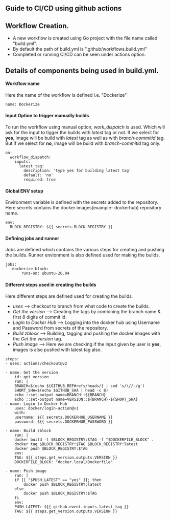 

## Guide to CI/CD using github actions
  <!-- Details of CI/CD setup using github -->
## Workflow Creation.
 - A new workflow is created using Go project with the file name called "build.yml".
 - By default the path of build.yml is ".github/workflows.build.yml"
 - Completed or running CI/CD can be seen under actions option.


## Details of components being used in build.yml.
#### Workflow name
Here the name of the workflow is defined i.e. "Dockerize"
```
name: Dockerize
```

#### Input Option to trigger manually builds
To run the workflow using manual option, *work_dispatch* is used. Which will ask for the input to tigger the builds with *latest* tag or not. If we select for **yes**, image will be build with *latest* tag as well as with *branch-commitid* tag. But if we select for **no**, image will be build with *branch-commitid* tag only.

```
on:
  workflow_dispatch:
    inputs:
      latest_tag:
        description: 'type yes for building latest tag'
        default: 'no'
        required: true
```

#### Global ENV setup
Environment variable is defined with the secrets added to the repository. Here secrets contains the docker images(example- dockerhub) repository name.
```
env:
  BLOCK_REGISTRY: ${{ secrets.BLOCK_REGISTRY }}
```

#### Defining jobs and runner
Jobs are defined which contains the various steps for creating and pushing the builds. Runner envionment is also defined used for making the builds.
```
jobs:
   dockerize_block:
       runs-on: ubuntu-20.04
```

#### Different steps used in creating the builds
Here different steps are defined used for creating the builds.
 - *uses* --> checkout to branch from what code to create the builds.
 - *Get the version* --> Creating the tags by combining the branch name & first 8 digits of commit id.
 - *Login to Docker Hub* --> Logging into the docker hub using Username and Password from secrets of the repository.
 - *Build zblock* --> Building, tagging and pushing the docker images with the *Get the version* tag.
 - *Push image* --> Here we are checking if the input given by user is **yes**, images is also pushed with latest tag also.
```
steps:
- uses: actions/checkout@v2

- name: Get the version
    id: get_version
    run: |
    BRANCH=$(echo ${GITHUB_REF#refs/heads/} | sed 's/\//-/g')
    SHORT_SHA=$(echo $GITHUB_SHA | head -c 8)
    echo ::set-output name=BRANCH::${BRANCH}
    echo ::set-output name=VERSION::${BRANCH}-${SHORT_SHA}     
- name: Login to Docker Hub
    uses: docker/login-action@v1
    with:
    username: ${{ secrets.DOCKERHUB_USERNAME }}
    password: ${{ secrets.DOCKERHUB_PASSWORD }}

- name: Build zblock
    run: |
    docker build -t $BLOCK_REGISTRY:$TAG -f "$DOCKERFILE_BLOCK" .
    docker tag $BLOCK_REGISTRY:$TAG $BLOCK_REGISTRY:latest
    docker push $BLOCK_REGISTRY:$TAG
    env:
    TAG: ${{ steps.get_version.outputs.VERSION }}
    DOCKERFILE_BLOCK: "docker.local/Dockerfile"

- name: Push image
    run: |
    if [[ "$PUSH_LATEST" == "yes" ]]; then
        docker push $BLOCK_REGISTRY:latest
    else
        docker push $BLOCK_REGISTRY:$TAG
    fi
    env:
    PUSH_LATEST: ${{ github.event.inputs.latest_tag }}
    TAG: ${{ steps.get_version.outputs.VERSION }}
```

